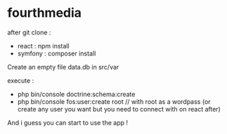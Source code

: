 # fourthmedia

after git clone :
- react : npm install
- symfony : composer install

Create an empty file data.db in src/var

execute : 
- php bin/console doctrine:schema:create
- php bin/console fos:user:create root      // with root as a wordpass
(or create any user you want but you need to connect with on react after)

And i guess you can start to use the app !
